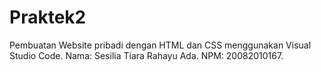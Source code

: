 # Praktek2
Pembuatan Website pribadi dengan HTML dan CSS menggunakan Visual Studio Code.
Nama: Sesilia Tiara Rahayu Ada.
NPM: 20082010167.
